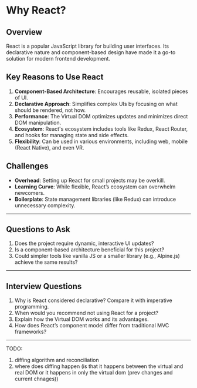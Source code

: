 # Why React?

## Overview

React is a popular JavaScript library for building user interfaces. Its declarative nature and component-based design have made it a go-to solution for modern frontend development.

## Key Reasons to Use React

1. **Component-Based Architecture**: Encourages reusable, isolated pieces of UI.
2. **Declarative Approach**: Simplifies complex UIs by focusing on what should be rendered, not how.
3. **Performance**: The Virtual DOM optimizes updates and minimizes direct DOM manipulation.
4. **Ecosystem**: React's ecosystem includes tools like Redux, React Router, and hooks for managing state and side effects.
5. **Flexibility**: Can be used in various environments, including web, mobile (React Native), and even VR.

## Challenges

- **Overhead**: Setting up React for small projects may be overkill.
- **Learning Curve**: While flexible, React’s ecosystem can overwhelm newcomers.
- **Boilerplate**: State management libraries (like Redux) can introduce unnecessary complexity.

---

## Questions to Ask

1. Does the project require dynamic, interactive UI updates?
2. Is a component-based architecture beneficial for this project?
3. Could simpler tools like vanilla JS or a smaller library (e.g., Alpine.js) achieve the same results?

---

## Interview Questions

1. Why is React considered declarative? Compare it with imperative programming.
2. When would you recommend not using React for a project?
3. Explain how the Virtual DOM works and its advantages.
4. How does React’s component model differ from traditional MVC frameworks?

---

TODO:

1. diffing algorithm and reconciliation
2. where does diffing happen (is that it happens between the virtual and real DOM or it happens in only the virtual dom (prev changes and current chnages))
